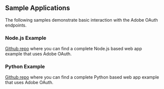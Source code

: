 ## Sample Applications

The following samples demonstrate basic interaction with the Adobe OAuth endpoints.


### Node.js Example

[Github repo](https://github.com/AdobeDocs/adobeio-auth/tree/stage/OAuth/samples/adobe-auth-node) where you can find a complete Node.js based web app example that uses Adobe OAuth.


### Python Example

[Github repo](https://github.com/AdobeDocs/adobeio-auth/tree/stage/OAuth/samples/adobe-auth-python) where you can find a complete Python based web app example that uses Adobe OAuth.
